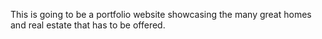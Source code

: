 This is going to be a portfolio website showcasing the many great homes and real estate that has to be offered.